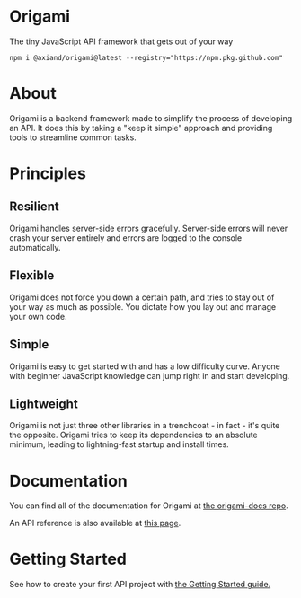 # Origami
The tiny JavaScript API framework that gets out of your way

```
npm i @axiand/origami@latest --registry="https://npm.pkg.github.com"
```

# About
Origami is a backend framework made to simplify the process of developing an API. It does this by taking a "keep it simple" approach and providing tools to streamline common tasks.

# Principles
## Resilient
Origami handles server-side errors gracefully. Server-side errors will never crash your server entirely and errors are logged to the console automatically.

## Flexible
Origami does not force you down a certain path, and tries to stay out of your way as much as possible. You dictate how you lay out and manage your own code.

## Simple
Origami is easy to get started with and has a low difficulty curve. Anyone with beginner JavaScript knowledge can jump right in and start developing.

## Lightweight
Origami is not just three other libraries in a trenchcoat - in fact - it's quite the opposite. Origami tries to keep its dependencies to an absolute minimum, leading to lightning-fast startup and install times.

# Documentation
You can find all of the documentation for Origami at [the origami-docs repo](https://github.com/axiand/origami-docs).

An API reference is also available at [this page](https://axiand.github.io/origami/).

# Getting Started
See how to create your first API project with [the Getting Started guide.](https://github.com/axiand/origami-docs/blob/master/Getting%20Started/Intro.md)

